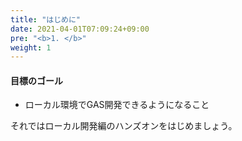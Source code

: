 ```yaml
---
title: "はじめに"
date: 2021-04-01T07:09:24+09:00
pre: "<b>1. </b>"
weight: 1
---
```

#### 目標のゴール
- ローカル環境でGAS開発できるようになること

それではローカル開発編のハンズオンをはじめましょう。

